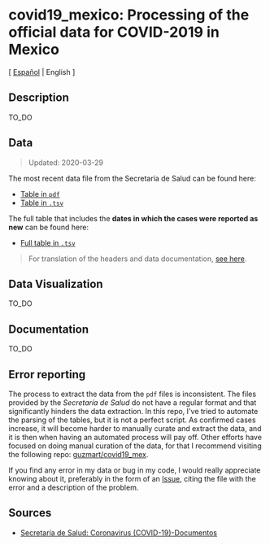 # covid19_mexico: Processing of the official data for COVID-2019 in Mexico

[ [Español](README.md) | English ]

## Description
TO_DO

## Data

> Updated: 2020-03-29

The most recent data file from the Secretaría de Salud can be found here:
- [Table in `pdf`](/datos/ssalud_pdf/Tabla_casos_positivos_COVID-19_resultado_InDRE_2020.03.29.pdf)
- [Table in `.tsv`](/datos/tablas_originales/20200329_positivos.tsv)

The full table that includes the **dates in which the cases were reported as new** can be found here:
- [Full table in `.tsv`](datos/tablas_procesadas/tabla_completa.tsv)

>For translation of the headers and data documentation, [see here](TO_DO).

## Data Visualization
TO_DO

## Documentation
TO_DO

## Error reporting
The process to extract the data from the `pdf` files is inconsistent. The files provided by the *Secretaría de Salud* do not have a regular format and that significantly hinders the data extraction. In this repo, I've tried to automate the parsing of the tables, but it is not a perfect script. As confirmed cases increase, it will become harder to manually curate and extract the data, and it is then when having an automated process will pay off. Other efforts have focused on doing manual curation of the data, for that I recommend visiting the following repo: [guzmart/covid19_mex](https://github.com/guzmart/covid19_mex).

If you find any error in my data or bug in my code, I would really appreciate knowing about it, preferably in the form of an [Issue](https://github.com/nataquinones/covid19_mexico/issues), citing the file with the error and a description of the problem.

## Sources
- [Secretaría de Salud: Coronavirus (COVID-19)-Documentos](https://www.gob.mx/salud/documentos/coronavirus-covid-19-comunicado-tecnico-diario-238449)
